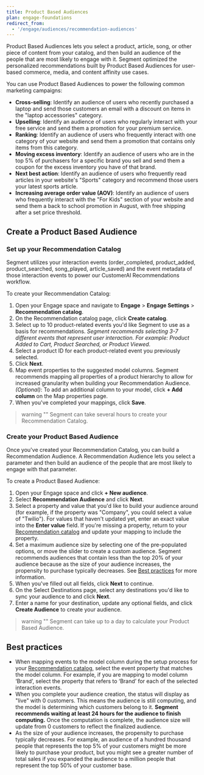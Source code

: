 ```yaml
---
title: Product Based Audiences
plan: engage-foundations
redirect_from:
  - '/engage/audiences/recommendation-audiences'
---
```

Product Based Audiences lets you select a product, article, song, or other piece of content from your catalog, and then build an audience of the people that are most likely to engage with it. Segment optimized the personalized recommendations built by Product Based Audiences for user-based commerce, media, and content affinity use cases. 

You can use Product Based Audiences to power the following common marketing campaigns: 

- **Cross-selling**: Identify an audience of users who recently purchased a laptop and send those customers an email with a discount on items in the "laptop accessories" category. 
- **Upselling**: Identify an audience of users who regularly interact with your free service and send them a promotion for your premium service. 
- **Ranking**: Identify an audience of users who frequently interact with one category of your website and send them a promotion that contains only items from this category. 
- **Moving excess inventory**: Identify an audience of users who are in the top 5% of purchasers for a specific brand you sell and send them a coupon for the excess inventory you have of that brand. 
- **Next best action**: Identify an audience of users who frequently read articles in your website's "Sports" category and recommend those users your latest sports article. 
- **Increasing average order value (AOV)**: Identify an audience of users who frequently interact with the "For Kids" section of your website and send them a back to school promotion in August, with free shipping after a set price threshold. 

## Create a Product Based Audience

### Set up your Recommendation Catalog
Segment utilizes your interaction events (order_completed, product_added, product_searched, song_played, article_saved) and the event metadata of those interaction events to power our CustomerAI Recommendations workflow.

To create your Recommendation Catalog:
1. Open your Engage space and navigate to **Engage** > **Engage Settings** > **Recommendation catalog**. 
2. On the Recommendation catalog page, click **Create catalog**. 
3. Select up to 10 product-related events you'd like Segment to use as a basis for recommendations. *Segment recommends selecting 3-7 different events that represent user interaction. For example: Product Added to Cart, Product Searched, or Product Viewed*. 
4. Select a product ID for each product-related event you previously selected. 
5. Click **Next**. 
6. Map event properties to the suggested model columns. Segment recommends mapping all properties of a product hierarchy to allow for increased granularity when building your Recommendation Audience. <br> _(Optional)_: To add an additional column to your model, click **+ Add column** on the Map properties page. 
7. When you've completed your mappings, click **Save**. 

> warning ""
> Segment can take several hours to create your Recommendation Catalog. 

### Create your Product Based Audience
Once you've created your Recommendation Catalog, you can build a Recommendation Audience. A Recommendation Audience lets you select a parameter and then build an audience of the people that are most likely to engage with that parameter. 

To create a Product Based Audience: 
1. Open your Engage space and click **+ New audience**. 
2. Select **Recommendation Audience** and click **Next**. 
3. Select a property and value that you'd like to build your audience around (for example, if the property was "Company", you could select a value of "Twilio"). For values that haven't updated yet, enter an exact value into the **Enter value** field. If you're missing a property, return to your [Recommendation catalog](#set-up-your-recommendation-catalog) and update your mapping to include the property. 
4. Set a maximum audience size by selecting one of the pre-populated options, or move the slider to create a custom audience. Segment recommends audiences that contain less than the top 20% of your audience because as the size of your audience increases, the propensity to purchase typically decreases. See [Best practices](#best-practices) for more information.
5. When you've filled out all fields, click **Next** to continue. 
6. On the Select Destinations page, select any destinations you'd like to sync your audience to and click **Next**.
7. Enter a name for your destination, update any optional fields, and click **Create Audience** to create your audience. 

> warning ""
> Segment can take up to a day to calculate your Product Based Audience.

## Best practices

- When mapping events to the model column during the setup process for your [Recommendation catalog](#set-up-your-recommendation-catalog), select the event property that matches the model column. For example, if you are mapping to model column ‘Brand’, select the property that refers to ‘Brand’ for each of the selected interaction events.
- When you complete your audience creation, the status will display as "live" with 0 customers. This means the audience is still computing, and the model is determining which customers belong to it. **Segment recommends waiting at least 24 hours for the audience to finish computing.** Once the computation is complete, the audience size will update from 0 customers to reflect the finalized audience.
- As the size of your audience increases, the propensity to purchase typically decreases. For example, an audience of a hundred thousand people that represents the top 5% of your customers might be more likely to purchase your product, but you might see a greater number of total sales if you expanded the audience to a million people that represent the top 50% of your customer base. 
